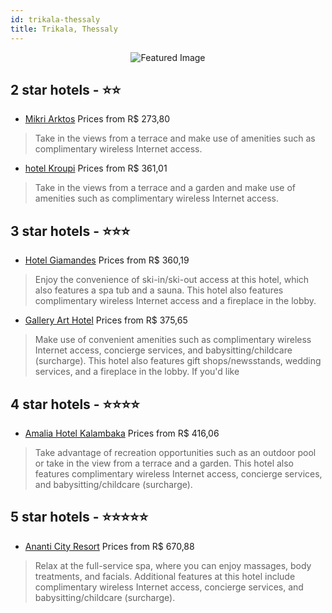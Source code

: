 ```yaml
---
id: trikala-thessaly
title: Trikala, Thessaly
---
```


<center><img src="https://i.travelapi.com/hotels/17000000/16290000/16287700/16287682/a4491720_z.jpg" alt="Featured Image" /></center>


##  2 star hotels - ⭐️⭐️

-    [Mikri Arktos](https://us.hurb.com/hotels/trikala/mikri-arktos-JNP-JP380270?cmp=18055) Prices from R$ 273,80
   > Take in the views from a terrace and make use of amenities such as complimentary wireless Internet access.
-    [hotel Kroupi](https://us.hurb.com/hotels/trikala/hotel-kroupi-JNP-JP054612?cmp=18055) Prices from R$ 361,01
   > Take in the views from a terrace and a garden and make use of amenities such as complimentary wireless Internet access.

##  3 star hotels - ⭐️⭐️⭐️

-    [Hotel Giamandes](https://us.hurb.com/hotels/trikala/hotel-giamandes-JNP-JP561626?cmp=18055) Prices from R$ 360,19
   > Enjoy the convenience of ski-in/ski-out access at this hotel, which also features a spa tub and a sauna. This hotel also features complimentary wireless Internet access and a fireplace in the lobby.
-    [Gallery Art Hotel](https://us.hurb.com/hotels/trikala/gallery-art-hotel-JNP-JP732386?cmp=18055) Prices from R$ 375,65
   > Make use of convenient amenities such as complimentary wireless Internet access, concierge services, and babysitting/childcare (surcharge). This hotel also features gift shops/newsstands, wedding services, and a fireplace in the lobby. If you'd like 

##  4 star hotels - ⭐️⭐️⭐️⭐️

-    [Amalia Hotel Kalambaka](https://us.hurb.com/hotels/trikala/amalia-hotel-kalambaka-JNP-JP363981?cmp=18055) Prices from R$ 416,06
   > Take advantage of recreation opportunities such as an outdoor pool or take in the view from a terrace and a garden. This hotel also features complimentary wireless Internet access, concierge services, and babysitting/childcare (surcharge).

##  5 star hotels - ⭐️⭐️⭐️⭐️⭐️

-    [Ananti City Resort](https://us.hurb.com/hotels/trikala/ananti-city-resort-JNP-JP140570?cmp=18055) Prices from R$ 670,88
   > Relax at the full-service spa, where you can enjoy massages, body treatments, and facials. Additional features at this hotel include complimentary wireless Internet access, concierge services, and babysitting/childcare (surcharge).
